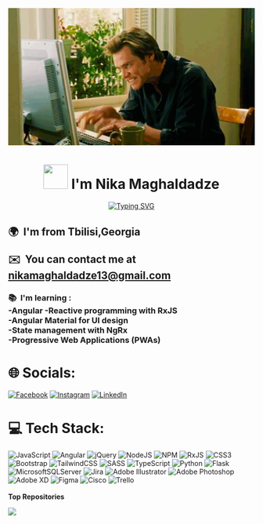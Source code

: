 <!-- ! GIF start -->
<div align="center">
<img src="./images/tumblr_mgsdk6pxdb1rp0vkjo1_500.gif" width="550" align="center">
</div>
<!-- !GIF end -->
<h1 align="center"><img src="./images/codedex-bot-logo.gif" width="50" height="50" />    I'm Nika Maghaldadze </h1>
<p align="center"><a href="https://git.io/typing-svg"><img src="https://readme-typing-svg.demolab.com?font=Fira+Code&size=30&duration=3000&pause=1000&random=false&width=576&lines=Front-end+developer+from+Georgia" alt="Typing SVG" /></a></p>
<div align="start">

<h2>🌍  I'm from Tbilisi,Georgia
</br>

✉️  You can contact me at **nikamaghaldadze13@gmail.com**</br>

<h3>
📚  I'm learning :</br>
    -Angular
    -Reactive programming with RxJS</br>
    -Angular Material for UI design</br>
    -State management with NgRx</br>
    -Progressive Web Applications (PWAs)
</h3>

</h2>
</div>

# 🌐 Socials:

[![Facebook](https://img.shields.io/badge/Facebook-%231877F2.svg?logo=Facebook&logoColor=white)](https://facebook.com/https://www.facebook.com/nika.magaldadze.1) [![Instagram](https://img.shields.io/badge/Instagram-%23E4405F.svg?logo=Instagram&logoColor=white)](https://instagram.com/https://www.instagram.com/nicksonm_/) [![LinkedIn](https://img.shields.io/badge/LinkedIn-%230077B5.svg?logo=linkedin&logoColor=white)](https://linkedin.com/in/https://www.linkedin.com/in/nika-maghaldadze-556345261/)

# 💻 Tech Stack:

![JavaScript](https://img.shields.io/badge/javascript-%23323330.svg?style=for-the-badge&logo=javascript&logoColor=%23F7DF1E) ![Angular](https://img.shields.io/badge/angular-%23DD0031.svg?style=for-the-badge&logo=angular&logoColor=white) ![jQuery](https://img.shields.io/badge/jquery-%230769AD.svg?style=for-the-badge&logo=jquery&logoColor=white) ![NodeJS](https://img.shields.io/badge/node.js-6DA55F?style=for-the-badge&logo=node.js&logoColor=white) ![NPM](https://img.shields.io/badge/NPM-%23CB3837.svg?style=for-the-badge&logo=npm&logoColor=white) ![RxJS](https://img.shields.io/badge/rxjs-%23B7178C.svg?style=for-the-badge&logo=reactivex&logoColor=white) ![CSS3](https://img.shields.io/badge/css3-%231572B6.svg?style=for-the-badge&logo=css3&logoColor=white) ![Bootstrap](https://img.shields.io/badge/bootstrap-%238511FA.svg?style=for-the-badge&logo=bootstrap&logoColor=white) ![TailwindCSS](https://img.shields.io/badge/tailwindcss-%2338B2AC.svg?style=for-the-badge&logo=tailwind-css&logoColor=white) ![SASS](https://img.shields.io/badge/SASS-hotpink.svg?style=for-the-badge&logo=SASS&logoColor=white) ![TypeScript](https://img.shields.io/badge/typescript-%23007ACC.svg?style=for-the-badge&logo=typescript&logoColor=white) ![Python](https://img.shields.io/badge/python-3670A0?style=for-the-badge&logo=python&logoColor=ffdd54) ![Flask](https://img.shields.io/badge/flask-%23000.svg?style=for-the-badge&logo=flask&logoColor=white) ![MicrosoftSQLServer](https://img.shields.io/badge/Microsoft%20SQL%20Server-CC2927?style=for-the-badge&logo=microsoft%20sql%20server&logoColor=white) ![Jira](https://img.shields.io/badge/jira-%230A0FFF.svg?style=for-the-badge&logo=jira&logoColor=white) ![Adobe Illustrator](https://img.shields.io/badge/adobe%20illustrator-%23FF9A00.svg?style=for-the-badge&logo=adobe%20illustrator&logoColor=white) ![Adobe Photoshop](https://img.shields.io/badge/adobe%20photoshop-%2331A8FF.svg?style=for-the-badge&logo=adobe%20photoshop&logoColor=white) ![Adobe XD](https://img.shields.io/badge/Adobe%20XD-470137?style=for-the-badge&logo=Adobe%20XD&logoColor=#FF61F6) ![Figma](https://img.shields.io/badge/figma-%23F24E1E.svg?style=for-the-badge&logo=figma&logoColor=white) ![Cisco](https://img.shields.io/badge/cisco-%23049fd9.svg?style=for-the-badge&logo=cisco&logoColor=black) ![Trello](https://img.shields.io/badge/Trello-%23026AA7.svg?style=for-the-badge&logo=Trello&logoColor=white)
<br /><br />
<b>Top Repositories</b>

<div width="100%" align="center"><a href="https://github.com/NikolozMaghaldadze/UnilabDictionary" align="left"><img align="left" width="45%" src="https://github-readme-stats.vercel.app/api/pin/?username=NikolozMaghaldadze&repo=UnilabDictionary&title_color=ef4444&text_color=3382ed&icon_color=3382ed&bg_color=181824&hide_border=true&locale=en" /></a></div><br /><br /><br /><br /><br /><br /><br />

<!-- <a href="https://github.com/NikolozMaghaldadze/Gultmisani" align="right"><img align="right" width="45%" src="https://github-readme-stats.vercel.app/api/pin/?username=NikolozMaghaldadze&repo=Gultmisani&title_color=ef4444&text_color=3382ed&icon_color=3382ed&bg_color=181824&hide_border=true&locale=en" /></a> -->
